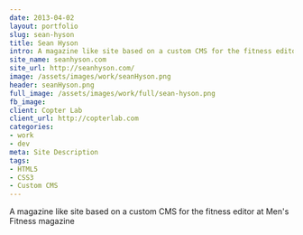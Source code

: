 ```yaml
---
date: 2013-04-02
layout: portfolio
slug: sean-hyson
title: Sean Hyson
intro: A magazine like site based on a custom CMS for the fitness editor at Men's Fitness magazine
site_name: seanhyson.com
site_url: http://seanhyson.com/
image: /assets/images/work/seanHyson.png
header: seanHyson.png
full_image: /assets/images/work/full/sean-hyson.png
fb_image: 
client: Copter Lab
client_url: http://copterlab.com
categories:
- work
- dev
meta: Site Description
tags: 
- HTML5
- CSS3
- Custom CMS
---
```


A magazine like site based on a custom CMS for the fitness editor at Men's Fitness magazine